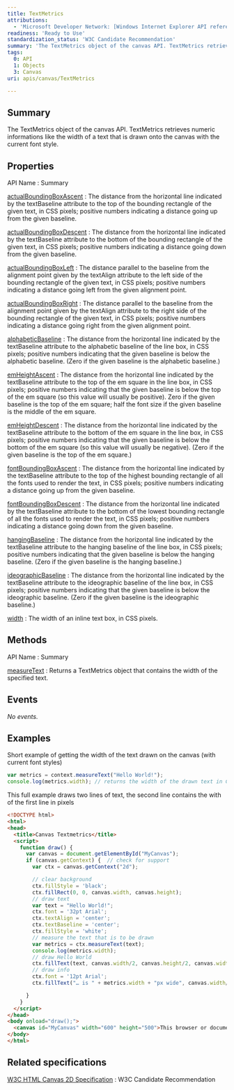 ```yaml
---
title: TextMetrics
attributions:
  - 'Microsoft Developer Network: [Windows Internet Explorer API reference Article](http://msdn.microsoft.com/en-us/library/ie/hh828809%28v=vs.85%29.aspx)'
readiness: 'Ready to Use'
standardization_status: 'W3C Candidate Recommendation'
summary: 'The TextMetrics object of the canvas API. TextMetrics retrieves numeric informations like the width of a text that is drawn onto the canvas with the current font style.'
tags:
  0: API
  1: Objects
  3: Canvas
uri: apis/canvas/TextMetrics

---
```

## Summary

The TextMetrics object of the canvas API. TextMetrics retrieves numeric informations like the width of a text that is drawn onto the canvas with the current font style.

## Properties

API Name
:   Summary

[actualBoundingBoxAscent](/apis/canvas/TextMetrics/actualBoundingBoxAscent)
:   The distance from the horizontal line indicated by the textBaseline attribute to the top of the bounding rectangle of the given text, in CSS pixels; positive numbers indicating a distance going up from the given baseline.

[actualBoundingBoxDescent](/apis/canvas/TextMetrics/actualBoundingBoxDescent)
:   The distance from the horizontal line indicated by the textBaseline attribute to the bottom of the bounding rectangle of the given text, in CSS pixels; positive numbers indicating a distance going down from the given baseline.

[actualBoundingBoxLeft](/apis/canvas/TextMetrics/actualBoundingBoxLeft)
:   The distance parallel to the baseline from the alignment point given by the textAlign attribute to the left side of the bounding rectangle of the given text, in CSS pixels; positive numbers indicating a distance going left from the given alignment point.

[actualBoundingBoxRight](/apis/canvas/TextMetrics/actualBoundingBoxRight)
:   The distance parallel to the baseline from the alignment point given by the textAlign attribute to the right side of the bounding rectangle of the given text, in CSS pixels; positive numbers indicating a distance going right from the given alignment point.

[alphabeticBaseline](/apis/canvas/TextMetrics/alphabeticBaseline)
:   The distance from the horizontal line indicated by the textBaseline attribute to the alphabetic baseline of the line box, in CSS pixels; positive numbers indicating that the given baseline is below the alphabetic baseline. (Zero if the given baseline is the alphabetic baseline.)

[emHeightAscent](/apis/canvas/TextMetrics/emHeightAscent)
:   The distance from the horizontal line indicated by the textBaseline attribute to the top of the em square in the line box, in CSS pixels; positive numbers indicating that the given baseline is below the top of the em square (so this value will usually be positive). Zero if the given baseline is the top of the em square; half the font size if the given baseline is the middle of the em square.

[emHeightDescent](/apis/canvas/TextMetrics/emHeightDescent)
:   The distance from the horizontal line indicated by the textBaseline attribute to the bottom of the em square in the line box, in CSS pixels; positive numbers indicating that the given baseline is below the bottom of the em square (so this value will usually be negative). (Zero if the given baseline is the top of the em square.)

[fontBoundingBoxAscent](/apis/canvas/TextMetrics/fontBoundingBoxAscent)
:   The distance from the horizontal line indicated by the textBaseline attribute to the top of the highest bounding rectangle of all the fonts used to render the text, in CSS pixels; positive numbers indicating a distance going up from the given baseline.

[fontBoundingBoxDescent](/apis/canvas/TextMetrics/fontBoundingBoxDescent)
:   The distance from the horizontal line indicated by the textBaseline attribute to the bottom of the lowest bounding rectangle of all the fonts used to render the text, in CSS pixels; positive numbers indicating a distance going down from the given baseline.

[hangingBaseline](/apis/canvas/TextMetrics/hangingBaseline)
:   The distance from the horizontal line indicated by the textBaseline attribute to the hanging baseline of the line box, in CSS pixels; positive numbers indicating that the given baseline is below the hanging baseline. (Zero if the given baseline is the hanging baseline.)

[ideographicBaseline](/apis/canvas/TextMetrics/ideographicBaseline)
:   The distance from the horizontal line indicated by the textBaseline attribute to the ideographic baseline of the line box, in CSS pixels; positive numbers indicating that the given baseline is below the ideographic baseline. (Zero if the given baseline is the ideographic baseline.)

[width](/apis/canvas/TextMetrics/width)
:   The width of an inline text box, in CSS pixels.

## Methods

API Name
:   Summary

[measureText](/apis/canvas/TextMetrics/measureText)
:   Returns a TextMetrics object that contains the width of the specified text.

## Events

*No events.*

## Examples

Short example of getting the width of the text drawn on the canvas (with current font styles)

``` js
var metrics = context.measureText("Hello World!");
console.log(metrics.width); // returns the width of the drawn text in CSS pixels
```

This full example draws two lines of text, the second line contains the with of the first line in pixels

``` html
<!DOCTYPE html>
<html>
<head>
  <title>Canvas Textmetrics</title>
  <script>
    function draw() {
      var canvas = document.getElementById("MyCanvas");
      if (canvas.getContext) {  // check for support
        var ctx = canvas.getContext("2d");

        // clear background
        ctx.fillStyle = 'black';
        ctx.fillRect(0, 0, canvas.width, canvas.height);
        // draw text
        var text = "Hello World!";
        ctx.font = '32pt Arial';
        ctx.textAlign = 'center';
        ctx.textBaseline = 'center';
        ctx.fillStyle = 'white';
        // measure the text that is to be drawn
        var metrics = ctx.measureText(text);
        console.log(metrics.width);
        // draw Hello World
        ctx.fillText(text, canvas.width/2, canvas.height/2, canvas.width, canvas.height);
        // draw info
        ctx.font = '12pt Arial';
        ctx.fillText("… is " + metrics.width + "px wide", canvas.width/2, canvas.height/2+25, canvas.width, canvas.height);

      }
    }
  </script>
</head>
<body onload="draw();">
  <canvas id="MyCanvas" width="600" height="500">This browser or document mode doesn't support canvas</canvas>
</body>
</html>
```

## Related specifications

[W3C HTML Canvas 2D Specification](http://www.w3.org/TR/2012/CR-2dcontext-20121217/)
:   W3C Candidate Recommendation
